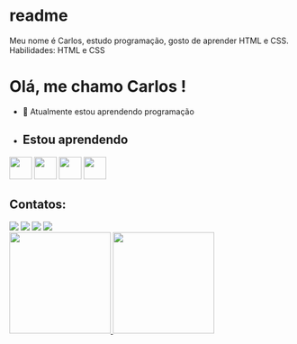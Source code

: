 # readme
Meu nome é Carlos, estudo programação, gosto de aprender HTML e CSS. Habilidades: HTML e CSS
# Olá, me chamo Carlos ! 
- 🌱 Atualmente estou aprendendo programação
- ## Estou aprendendo

<div>
  <img loading="lazy" src="https://cdn.jsdelivr.net/gh/devicons/devicon/icons/java/java-original.svg" width="40" height="40"/> 
  <img loading="lazy" src="https://cdn.jsdelivr.net/gh/devicons/devicon/icons/linux/linux-original.svg" width="40" height="40"/>
    <img loading="lazy" src="ttps://cdn.jsdelivr.net/gh/devicons/devicon@latest/icons/css3/css3-original-wordmark.svg" width="40" height="40"/>
  <img loading="lazy" src="[ttps://cdn.jsdelivr.net/gh/devicons/devicon@latest/icons/css3/css3-original-wordmark.svg](https://cdn.jsdelivr.net/gh/devicons/devicon@latest/icons/html5/html5-original.svg)" width="40" height="40"/>

  
  
</div>

## Contatos:
<div>
<a href="https://instagram.com/cduferreira2" target="_blank"><img loading="lazy" src="https://img.shields.io/badge/-Instagram-%23E4405F?style=for-the-badge&logo=instagram&logoColor=white" target="_blank"></a>
<a href = "mailto:carloseduardocaduq12@gmail.com"><img loading="lazy" src="https://img.shields.io/badge/Gmail-D14836?style=for-the-badge&logo=gmail&logoColor=white" target="_blank"></a>
  <a href="https://www.twitch.tv/cadu3008" target="_blank"><img loading="lazy" src="https://img.shields.io/badge/Twitch-9146FF?style=for-the-badge&logo=twitch&logoColor=white" target="_blank"></a>
  <a href="https://www.youtube.com/Cruzeiro Sports" target="_blank"><img loading="lazy" src="https://img.shields.io/badge/YouTube-FF0000?style=for-the-badge&logo=youtube&logoColor=white" target="_blank"></a>
</div>
<div>
<a href="https://github.com/seu-usuário-aqui">
<img loading="lazy" height="180em" src="https://github-readme-stats.vercel.app/api/top-langs/?username=Carlosdsik&layout=compact&langs_count=7&theme=dracula"/>
<img loading="lazy" height="180em" src="https://github-readme-stats.vercel.app/api?username=Carlosdsik&show_icons=true&theme=dracula&include_all_commits=true&count_private=true"/>
</div>
